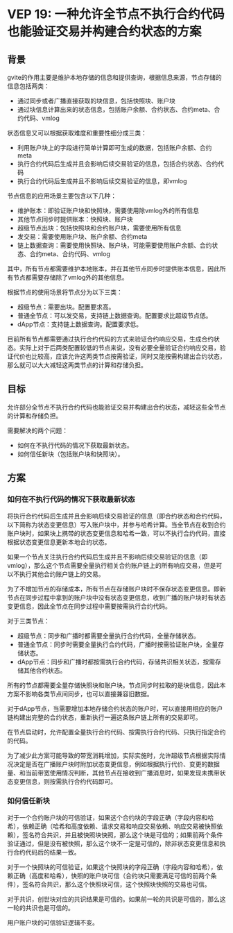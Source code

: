 # VEP 19: 一种允许全节点不执行合约代码也能验证交易并构建合约状态的方案

## 背景

gvite的作用主要是维护本地存储的信息和提供查询，根据信息来源，节点存储的信息包括两类：

* 通过同步或者广播直接获取的块信息，包括快照块、账户块
* 通过块信息计算出来的状态信息，包括账户余额、合约状态、合约meta、合约代码、vmlog

状态信息又可以根据获取难度和重要性细分成三类：

* 利用账户块上的字段进行简单计算即可生成的数据，包括账户余额、合约meta
* 执行合约代码后生成并且会影响后续交易验证的信息，包括合约状态、合约代码
* 执行合约代码后生成并且不影响后续交易验证的信息，即vmlog

节点信息的应用场景主要包含以下几种：

* 维护账本：即验证账户块和快照块，需要使用除vmlog外的所有信息
* 其他节点同步时提供账本：快照块、账户块
* 超级节点出块：包括快照块和合约账户块，需要使用所有信息
* 发交易：需要使用账户块、账户余额、合约meta
* 链上数据查询：需要使用快照块、账户块，可能需要使用账户余额、合约状态、合约meta、合约代码、vmlog

其中，所有节点都需要维护本地账本，并在其他节点同步时提供账本信息，因此所有节点都需要存储除了vmlog外的其他信息。

根据节点的使用场景将节点分为以下三类：

* 超级节点：需要出块。配置要求高。
* 普通全节点：可以发交易，支持链上数据查询。配置要求比超级节点低。
* dApp节点：支持链上数据查询。配置要求低。

目前所有节点都需要通过执行合约代码的方式来验证合约响应交易，生成合约状态。实际上对于后两类配置较低的节点来说，没有必要全量验证合约响应交易，验证代价也比较高，应该允许这两类节点按需验证，同时又能按需构建出合约状态，那么就可以大大减轻这两类节点的计算和存储负担。

## 目标

允许部分全节点不执行合约代码也能验证交易并构建出合约状态，减轻这些全节点的计算和存储负担。

需要解决的两个问题：
* 如何在不执行代码的情况下获取最新状态。
* 如何信任新块（包括账户块和快照块）。

## 方案

### 如何在不执行代码的情况下获取最新状态

将执行合约代码后生成并且会影响后续交易验证的信息（即合约状态和合约代码，以下简称为状态变更信息）写入账户块中，并参与哈希计算。当全节点在收到合约账户块时，如果块上携带的状态变更信息和哈希一致，可以不执行合约代码，直接根据状态变更信息更新本地合约状态。

如果一个节点关注执行合约代码后生成并且不影响后续交易验证的信息（即vmlog），那么这个节点需要全量执行相关合约账户链上的所有响应交易，但是可以不执行其他合约账户链上的交易。

为了不增加节点的存储成本，所有节点在存储账户块时不保存状态变更信息。即新节点在同步过程中拿到的账户块中没有状态变更信息，收到广播的账户块时有状态变更信息，因此全节点在同步过程中需要按需执行合约代码。

对于三类节点：

* 超级节点：同步和广播时都需要全量执行合约代码，全量存储状态。
* 普通全节点：同步时需要全量执行合约代码，广播时按需验证账户块，全量存储状态。
* dApp节点：同步和广播时都按需执行合约代码，存储共识相关状态，按需存储其他合约状态。

所有的节点都需要全量存储快照块和账户块。节点同步时拉取的是块信息，因此本方案不影响各类节点间同步，也可以直接兼容旧数据。

对于dApp节点，当需要增加本地存储合约状态的账户时，可以直接用相应的账户链构建出完整的合约状态，重新执行一遍这条账户链上所有的交易即可。

在节点启动时，允许配置全量执行合约代码、按需执行合约代码、只执行指定合约的代码。

为了减少此方案可能导致的带宽消耗增加，实际实施时，允许超级节点根据实际情况决定是否在广播账户块时附加状态变更信息，例如根据执行代价、变更的数据量、和当前带宽使用情况判断，其他节点在接收到广播消息时，如果发现未携带状态变更信息，则按需执行合约代码即可。

### 如何信任新块

对于一个合约账户块的可信验证，如果这个合约块的字段正确（字段内容和哈希），依赖正确（哈希和高度依赖、请求交易和响应交易依赖、响应交易被快照依赖），签名符合共识，并且被快照块快照，那么这个块是可信的；如果前两个条件验证通过，但是没有被快照，那么这个块不一定是可信的，除非状态变更信息和执行合约代码后的结果一致。

对于一个快照块的可信验证，如果这个快照块的字段正确（字段内容和哈希），依赖正确（高度和哈希），快照的账户块可信（合约块只需要满足可信的前两个条件），签名符合共识，那么这个快照块可信，这个快照块快照的交易也可信。

对于共识，创世块对应的共识结果是可信的。如果前一轮的共识是可信的，那么这一轮的共识也是可信的。

用户账户块的可信验证逻辑不变。

